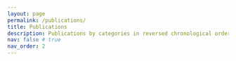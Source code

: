 ```yaml
---
layout: page
permalink: /publications/
title: Publications
description: Publications by categories in reversed chronological order. generated by jekyll-scholar.
nav: false # true
nav_order: 2
---
```


<!-- _pages/publications.md -->

<!-- Bibsearch Feature -->

<!-- {% include bib_search.liquid %} -->

<div class="publications">

<!-- {% bibliography %} -->

</div>
